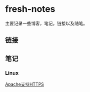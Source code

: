 # fresh-notes
主要记录一些博客，笔记，链接以及随笔。

## 链接



## 笔记

### Linux

[Apache支持HTTPS](./notes/apache-self-ssl.md)

